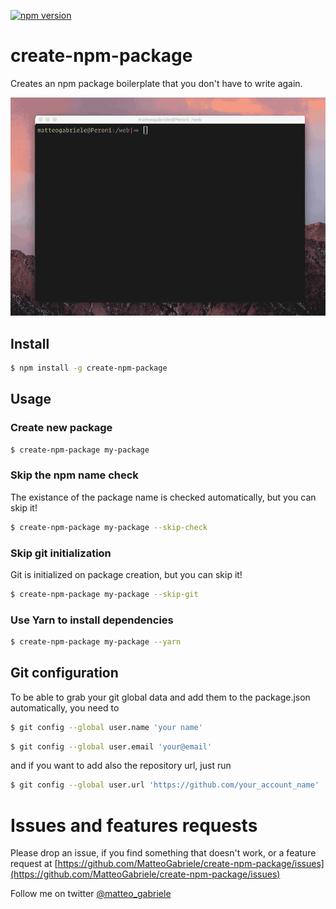 [![npm version](https://badge.fury.io/js/create-npm-package.svg)](https://badge.fury.io/js/create-npm-package) 

# create-npm-package

Creates an npm package boilerplate that you don't have to write again.

![alt tag](https://raw.githubusercontent.com/MatteoGabriele/create-npm-package/master/example.gif)


## Install

```bash
$ npm install -g create-npm-package
```

## Usage

### Create new package

```bash
$ create-npm-package my-package
```

### Skip the npm name check

The existance of the package name is checked automatically, but you can skip it!

```bash
$ create-npm-package my-package --skip-check
```

### Skip git initialization 

Git is initialized on package creation, but you can skip it!

```bash
$ create-npm-package my-package --skip-git
```

### Use Yarn to install dependencies

```bash
$ create-npm-package my-package --yarn
```

## Git configuration

To be able to grab your git global data and add them to the package.json automatically, you need to 

```bash
$ git config --global user.name 'your name'
```

```bash
$ git config --global user.email 'your@email'
```

and if you want to add also the repository url, just run 

```bash
$ git config --global user.url 'https://github.com/your_account_name'
```

# Issues and features requests

Please drop an issue, if you find something that doesn't work, or a feature request at [https://github.com/MatteoGabriele/create-npm-package/issues](https://github.com/MatteoGabriele/create-npm-package/issues)

Follow me on twitter [@matteo\_gabriele](https://twitter.com/matteo_gabriele)
